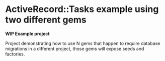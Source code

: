 # ActiveRecord::Tasks example using two different gems

**WIP Example project**

Project demonstrating how to use N gems that happen to require database migrations in a different project, those gems will expose seeds and factories.
